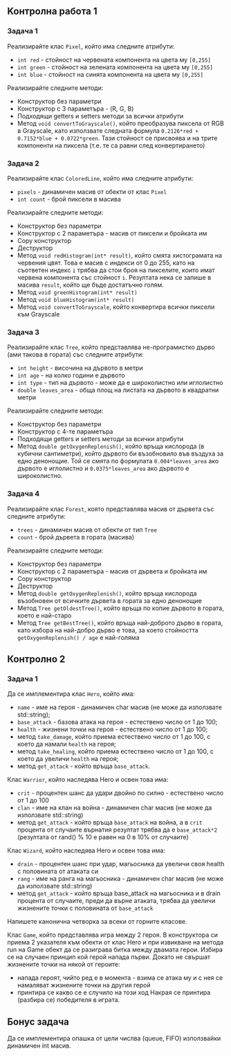 ## Koнтролна работа 1

### Задача 1
Реализирайте клас `Pixel`, който има следните атрибути:
* `int red` - стойност на червената компонента на цвета му `[0,255]`
* `int green` - стойност на зелената компонента на цвета му `[0,255]`
* `int blue` - стойност на синята компонента на цвета му `[0,255]`

Реализирайте следните методи:
* Конструктор без параметри
* Конструктор с 3 параметъра  - (R, G, B)
* Подходящи getters и setters методи за всички атрибути
* Метод `void convertToGrayscale()`, който преобразува пиксела от RGB в Grayscale, като
използвате следната формула `0.2126*red + 0.7152*blue + 0.0722*green`. Тази стойност се присвоява и
на трите компоненти на пиксела (т.е. те са равни след конвертирането)

### Задача 2
Реализирайте клас `ColoredLine`, който има следните атрибути:
* `pixels` - динамичен масив от обекти от клас `Pixel`
* `int count` - брой пиксели в масива

Реализирайте следните методи:
* Конструктор без параметри
* Конструктор с 2 параметъра - масив от пиксели и бройката им
* Copy конструктор
* Деструктор
* Метод `void redHistogram(int* result)`, който смята хистограмата на червения цвят. Това е
масив с индекси от 0 до 255, като на съответен индекс `i` трябва да стои броя на пикселите,
които имат червена компонента със стойност `i`. Резултата нека се запише в масива `result`,
който ще бъде достатъчно голям.
* Метод `void greenHistogram(int* result)`
* Метод `void blueHistogram(int* result)`
* Метод `void convertToGrayscale`, който конвертира всички пиксели към Grayscale

### Задача 3
Реализирайте клас `Tree`, който представлява не-програмистко дърво
(ами такова в гората) със следните атрибути:
* `int height` - височина на дървото в метри
* `int age` - на колко години е дървото
* `int type` - тип на дървото - може да е широколистно или иглолистно
* `double leaves_area` - обща площ на листата на дървото в квадратни метри

Реализирайте следните методи:
* Конструктор без параметри
* Конструктор с 4-те параметъра
* Подходящи getters и setters методи за всички атрибути
* Метод `double getOxygenReplenish()`, който връща кислорода (в кубични сантиметри), който дървото би възобновило
във въздуха за едно денонощие. Той се смята по формулата `0.004*leaves_area` ако дървото е иглолистно 
и `0.0375*leaves_area` ако дървото е широколистно.

### Задача 4
Реализирайте клас `Forest`, която представлява масив от дървета
със следните атрибути:
* `trees` - динамичен масив от обекти от тип `Tree`
* `count` - брой дървета в гората (масива)

Реализирайте следните методи:
* Конструктор без параметри
* Конструктор с 2 параметъра - масив от дървета и бройката им
* Copy конструктор
* Деструктор
* Метод `double getOxygenReplenish()`, който връща кислорода възобновен от всичките дървета в гората за едно денонощие
* Метод `Tree getOldestTree()`, който връща по копие дървото в гората, което е най-старо
* Метод `Tree getBestTree()`, който връща най-доброто дърво в гората, като избора на най-добро дърво е това, за което
стойността `getOxygenReplenish() / age` е най-голяма



## Контролно 2
### Задача 1

Да се имплементира клас `Hero`, който има: 
*  `name` - име на героя - динамичен char масив (не може да използвате std::string);
*  `base_attack` - базова атака на героя - естествено число от 1 до 100; 
*  `health` - жизнени точки на героя - естествено число от 1 до 100; 
*  метод `take_damage`, който приема естествено число от 1 до 100, с което да намали `health` на героя; 
*  метод `take_healing`, който приема естествено число от 1 до 100, с което да увеличи `health` на героя; 
*  метод `get_attack` - който връща `base_attack`.

Клас `Warrior`, който наследява Hero и освен това има: 
* `crit` - процентен шанс да удари двойно по силно - естествено число от 1 до 100 
*  `clan` - име на клан на война - динамичен char масив (не може да използвате std::string) 
*  метод `get_attack` - който връща `base_attack` на война, а в `crit` процента от случаите върнатия резултат трябва да е `base_attack*2` (резултата от rand() % 10 е равен на 0 в 10% от случаите)

Клас `Wizard`, който наследява Hero и освен това има: 
* `drain` - процентен шанс при удар, магьосника да увеличи своя health с половината от атаката си 
* `rang` - име на ранга на магьосника - динамичен char масив (не може да използвате std::string)
* метод `get_attack` - който връща base_attack на магьосника и в drain процента от случаите, преди да върне атаката, трябва да увеличи жизнените точки с половината от `base_attack`

Напишете канонична четворка за всеки от горните класове.

Клас `Game`, който представлява игра между 2 героя. В конструктора си приема 2 указателя към обекти от клас Hero и при извикване на метода run на Game обект да се разиграва битка между двамата герои. Избира се на случаен принцип кой герой напада първи. Докато не свършат жизнените точки на някой от героите: 
* напада героят, чийто ред е в момента - взима се атака му и с нея се намаляват жизнените точки на другия герой 
* принтира се какво се е случило на този ход Накрая се принтира (разбира се) победителя в играта.

## Бонус задача

Да се имплементира опашка от цели числва (queue, FIFO) използвайки динамичен int масив.
